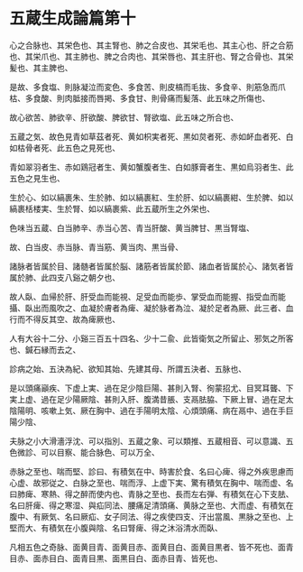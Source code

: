 # 五蔵生成論篇第十 #

心之合脉也、其栄色也、其主腎也、肺之合皮也、其栄毛也、其主心也、肝之合筋也、其栄爪也、其主肺也、脾之合肉也、其栄唇也、其主肝也、腎之合骨也、其栄髪也、其主脾也、

是故、多食塩、則脉凝泣而変色、多食苦、則皮槁而毛抜、多食辛、則筋急而爪枯、多食酸、則肉胝接而唇掲、多食甘、則骨痛而髪落、此五味之所傷也、

故心欲苦、肺欲辛、肝欲酸、脾欲甘、腎欲塩、此五味之所合也、

五蔵之気、故色見青如草茲者死、黄如枳実者死、黒如炱者死、赤如衃血者死、白如枯骨者死、此五色之見死也、

青如翠羽者生、赤如鶏冠者生、黄如蟹腹者生、白如豚膏者生、黒如烏羽者生、此五色之見生也、

生於心、如以縞裹朱、生於肺、如以縞裹紅、生於肝、如以縞裹紺、生於脾、如以縞裹栝楼実、生於腎、如以縞裹紫、此五蔵所生之外栄也、

色味当五蔵、白当肺辛、赤当心苦、青当肝酸、黄当脾甘、黒当腎塩、

故、白当皮、赤当脉、青当筋、黄当肉、黒当骨、

諸脉者皆属於目、諸髄者皆属於脳、諸筋者皆属於節、諸血者皆属於心、諸気者皆属於肺、此四支八谿之朝夕也、

故人臥、血帰於肝、肝受血而能視、足受血而能歩、掌受血而能握、指受血而能攝、臥出而風吹之、血凝於膚者為痺、凝於脉者為泣、凝於足者為厥、此三者、血行而不得反其空、故為痺厥也、

人有大谷十二分、小谿三百五十四名、少十二兪、此皆衛気之所留止、邪気之所客也、鍼石縁而去之、

診病之始、五決為紀、欲知其始、先建其母、所謂五決者、五脉也、

是以頭痛巓疾、下虚上実、過在足少陰巨陽、甚則入腎、徇蒙招尤、目冥耳聾、下実上虚、過在足少陽厥陰、甚則入肝、腹満昔脹、支鬲胠脇、下厥上冒、過在足太陰陽明、咳嗽上気、厥在胸中、過在手陽明太陰、心煩頭痛、病在鬲中、過在手巨陽少陰、

夫脉之小大滑濇浮沈、可以指別、五蔵之象、可以類推、五蔵相音、可以意識、五色微診、可以目察、能合脉色、可以万全、

赤脉之至也、喘而堅、診曰、有積気在中、時害於食、名曰心痺、得之外疾思慮而心虚、故邪従之、白脉之至也、喘而浮、上虚下実、驚有積気在胸中、喘而虚、名曰肺痺、寒熱、得之醉而使内也、青脉之至也、長而左右弾、有積気在心下支胠、名曰肝痺、得之寒湿、與疝同法、腰痛足清頭痛、黄脉之至也、大而虚、有積気在腹中、有厥気、名曰厥疝、女子同法、得之疾使四支、汗出當風、黒脉之至也、上堅而大、有積気在小腹與陰、名曰腎痺、得之沐浴清水而臥、

凡相五色之奇脉、面黄目青、面黄目赤、面黄目白、面黄目黒者、皆不死也、面青目赤、面赤目白、面青目黒、面黒目白、面赤目青、皆死也、
